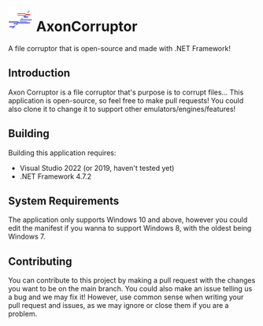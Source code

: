 # <img src="https://github.com/herobrinecat/AxonCorruptor/blob/main/axonicon.png?raw=true" alt="A logo of the Axon Corruptor" width="50" height="50"> AxonCorruptor

A file corruptor that is open-source and made with .NET Framework!

## Introduction

Axon Corruptor is a file corruptor that's purpose is to corrupt files... This application is open-source, so feel free to make pull requests! You could also clone it to change it to support other emulators/engines/features!

## Building

Building this application requires:

* Visual Studio 2022 (or 2019, haven't tested yet)
* .NET Framework 4.7.2

## System Requirements
The application only supports Windows 10 and above, however you could edit the manifest if you wanna to support Windows 8, with the oldest being Windows 7.

## Contributing
You can contribute to this project by making a pull request with the changes you want to be on the main branch. You could also make an issue telling us a bug and we may fix it! However, use common sense when writing your pull request and issues, as we may ignore or close them if you are a problem.
